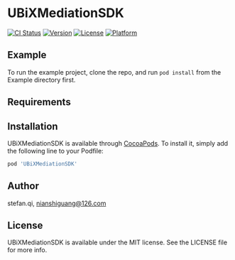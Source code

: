# UBiXMediationSDK

[![CI Status](https://img.shields.io/travis/stefan.qi/UBiXMediationSDK.svg?style=flat)](https://travis-ci.org/stefan.qi/UBiXMediationSDK)
[![Version](https://img.shields.io/cocoapods/v/UBiXMediationSDK.svg?style=flat)](https://cocoapods.org/pods/UBiXMediationSDK)
[![License](https://img.shields.io/cocoapods/l/UBiXMediationSDK.svg?style=flat)](https://cocoapods.org/pods/UBiXMediationSDK)
[![Platform](https://img.shields.io/cocoapods/p/UBiXMediationSDK.svg?style=flat)](https://cocoapods.org/pods/UBiXMediationSDK)

## Example

To run the example project, clone the repo, and run `pod install` from the Example directory first.

## Requirements

## Installation

UBiXMediationSDK is available through [CocoaPods](https://cocoapods.org). To install
it, simply add the following line to your Podfile:

```ruby
pod 'UBiXMediationSDK'
```

## Author

stefan.qi, nianshiguang@126.com

## License

UBiXMediationSDK is available under the MIT license. See the LICENSE file for more info.

